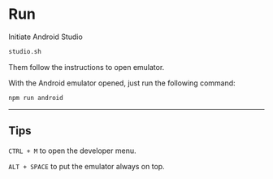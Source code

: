 # Run

Initiate Android Studio

```bash
studio.sh
```

Them follow the instructions to open emulator.

With the Android emulator opened, just run the following command:

```bash
npm run android
```

---

## Tips

`CTRL + M` to open the developer menu.

`ALT + SPACE` to put the emulator always on top.
